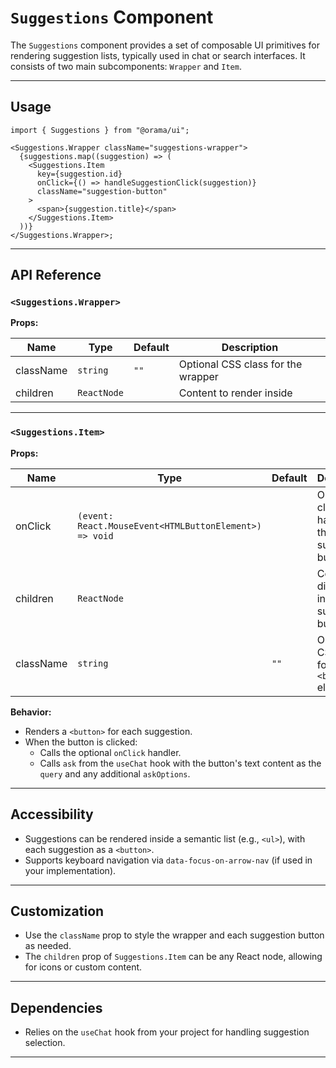 # `Suggestions` Component

The `Suggestions` component provides a set of composable UI primitives for rendering suggestion lists, typically used in chat or search interfaces. It consists of two main subcomponents: `Wrapper` and `Item`.

---

## Usage

```tsx
import { Suggestions } from "@orama/ui";

<Suggestions.Wrapper className="suggestions-wrapper">
  {suggestions.map((suggestion) => (
    <Suggestions.Item
      key={suggestion.id}
      onClick={() => handleSuggestionClick(suggestion)}
      className="suggestion-button"
    >
      <span>{suggestion.title}</span>
    </Suggestions.Item>
  ))}
</Suggestions.Wrapper>;
```

---

## API Reference

### `<Suggestions.Wrapper>`

**Props:**

| Name      | Type        | Default | Description                        |
| --------- | ----------- | ------- | ---------------------------------- |
| className | `string`    | `""`    | Optional CSS class for the wrapper |
| children  | `ReactNode` |         | Content to render inside           |

---

### `<Suggestions.Item>`

**Props:**

| Name      | Type                                                   | Default | Description                                      |
| --------- | ------------------------------------------------------ | ------- | ------------------------------------------------ |
| onClick   | `(event: React.MouseEvent<HTMLButtonElement>) => void` |         | Optional click handler for the suggestion button |
| children  | `ReactNode`                                            |         | Content to display inside the suggestion button  |
| className | `string`                                               | `""`    | Optional CSS class for the `<button>` element    |

**Behavior:**

- Renders a `<button>` for each suggestion.
- When the button is clicked:
  - Calls the optional `onClick` handler.
  - Calls `ask` from the `useChat` hook with the button's text content as the `query` and any additional `askOptions`.

---

## Accessibility

- Suggestions can be rendered inside a semantic list (e.g., `<ul>`), with each suggestion as a `<button>`.
- Supports keyboard navigation via `data-focus-on-arrow-nav` (if used in your implementation).

---

## Customization

- Use the `className` prop to style the wrapper and each suggestion button as needed.
- The `children` prop of `Suggestions.Item` can be any React node, allowing for icons or custom content.

---

## Dependencies

- Relies on the `useChat` hook from your project for handling suggestion selection.

---

